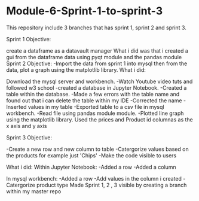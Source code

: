 # Module-6-Sprint-1-to-sprint-3
This repository include 3 branches that has sprint 1, sprint 2 and sprint 3. 

Sprint 1 Objective:

create a dataframe as a datavault manager
What i did was that i created a gui from the dataframe data using pyqt module and the pandas module
Sprint 2 Objective: 
-Import the data from sprint 1 into mysql then from the data, plot a graph using the matplotlib library. What i did:

Download the mysql server and workbench.
-Watch Youtube video tuts and followed w3 school
-created a database in Jupyter Notebook.
-Created a table within the database.
-Made a few errors with the table name and found out that i can delete the table within my IDE
-Corrected the name
-Inserted values in my table
-Exported table to a csv file in mysql workbench.
-Read file using pandas module module.
-Plotted line graph using the matplotlib library. Used the prices and Product id columnas as the x axis and y axis

Sprint 3 Objective:

-Create a new row and new column to table
-Catergorize values based on the products for example just 'Chips'
-Make the code visible to users 

What i did: 
Within Jupyter Notebook: 
-Added a row 
-Added a column 

In mysql workbench: 
-Added a row 
-Add values in the column i created 
-Catergorize product type
Made Sprint 1, 2 , 3 visible by creating a branch within my master repo
